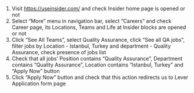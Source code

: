 1. Visit https://useinsider.com/ and check Insider home page is opened or not
2. Select “More” menu in navigation bar, select “Careers” and check Career page, its
   Locations, Teams and Life at Insider blocks are opened or not
3. Click “See All Teams”, select Quality Assurance, click “See all QA jobs”, filter jobs by
   Location - Istanbul, Turkey and department - Quality Assurance, check presence of
   jobs list
4. Check that all jobs’ Position contains “Quality Assurance”, Department contains
   “Quality Assurance”, Location contains “Istanbul, Turkey” and “Apply Now” button
5. Click “Apply Now” button and check that this action redirects us to Lever Application
   form page